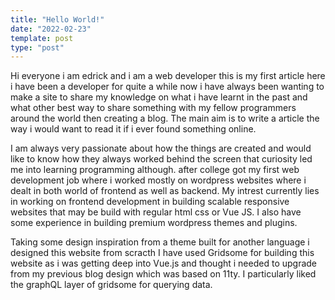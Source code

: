 ```yaml
---
title: "Hello World!"
date: "2022-02-23"
template: post
type: "post"
---
```


Hi everyone i am edrick and i am a web developer this is my first article here i have been a developer for quite a while now i have always been wanting to make a site to share my knowledge on what i have learnt in the past and what other best way to share something with my fellow programmers around the world then creating a blog. The main aim is to write a article the way i would want to read it if i ever found something online.

I am always very passionate about how the things are created and would like to know how they always worked behind the screen that curiosity led me into learning programming although. after college got my first web development job where i worked mostly on wordpress websites where i dealt in both world of frontend as well as backend. My intrest currently lies in working on frontend development in building scalable responsive websites that may be build with regular html css or Vue JS. I also have some experience in building premium wordpress themes and plugins.

Taking some design inspiration from a theme built for another language i designed this website from scracth I have used Gridsome for building this website as i was getting deep into Vue.js and thought i needed to upgrade from my previous blog design which was based on 11ty. I particularly liked the graphQL layer of gridsome for querying data.